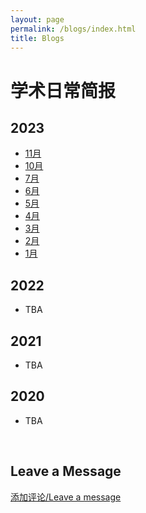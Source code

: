 ```yaml
---
layout: page
permalink: /blogs/index.html
title: Blogs
---
```


# 学术日常简报

## 2023

- [11月](./blogs/2023-11.md)
- [10月](./blogs/2023-10.md)
- [7月](./blogs/2023-07.md)
- [6月](./blogs/2023-06.md)
- [5月](./blogs/2023-05.md)
- [4月](./blogs/2023-04.md)
- [3月](./blogs/2023-03.md)
- [2月](./blogs/2023-02.md)
- [1月](./blogs/2023-01.md)

## 2022

- TBA

## 2021

- TBA

## 2020

- TBA

<br>

## Leave a Message

[添加评论/Leave a message](https://github.com/stonepi/stonepi.github.io/issues/new?template=ISSUE_TEMPLATE/comment_template.md)
